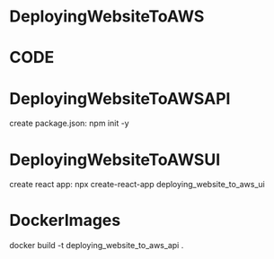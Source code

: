 # DeployingWebsiteToAWS

# CODE
# DeployingWebsiteToAWSAPI
create package.json: npm init -y

# DeployingWebsiteToAWSUI
create react app: npx create-react-app deploying_website_to_aws_ui


# DockerImages
docker build -t deploying_website_to_aws_api .
